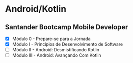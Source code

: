 # Android/Kotlin
## Santander Bootcamp Mobile Developer

 - [x] Módulo 0 - Prepare-se para a Jornada
 - [x] Módulo I - Princípios de Desenvolvimento de Software
 - [ ] Módulo II - Android: Desmistificando Kotlin
 - [ ] Módulo III - Android: Avançando Com Kotlin
